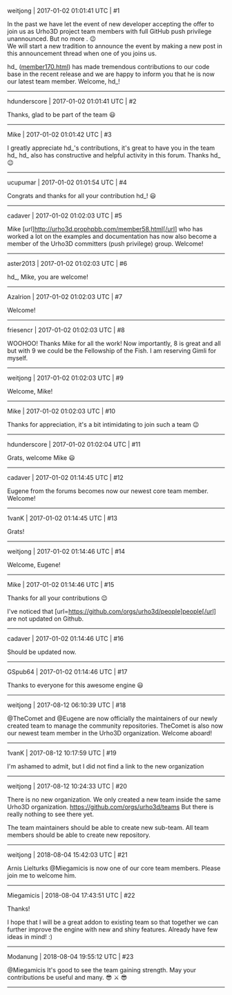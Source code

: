 weitjong | 2017-01-02 01:01:41 UTC | #1

In the past we have let the event of new developer accepting the offer to join us as Urho3D project team members with full GitHub push privilege unannounced. But no more . :wink:  
We will start a new tradition to announce the event by making a new post in this announcement thread when one of you joins us.

hd_ ([member170.html](http://urho3d.prophpbb.com/member170.html)) has made tremendous contributions to our code base in the recent release and we are happy to inform you that he is now our latest team member. Welcome, hd_!

-------------------------

hdunderscore | 2017-01-02 01:01:41 UTC | #2

Thanks, glad to be part of the team :smiley:

-------------------------

Mike | 2017-01-02 01:01:42 UTC | #3

I greatly appreciate hd_'s contributions, it's great to have you in the team hd_
hd_ also has constructive and helpful activity in this forum. Thanks hd_  :wink:

-------------------------

ucupumar | 2017-01-02 01:01:54 UTC | #4

Congrats and thanks for all your contribution hd_!  :smiley:

-------------------------

cadaver | 2017-01-02 01:02:03 UTC | #5

Mike [url]http://urho3d.prophpbb.com/member58.html[/url] who has worked a lot on the examples and documentation has now also become a member of the Urho3D committers (push privilege) group. Welcome!

-------------------------

aster2013 | 2017-01-02 01:02:03 UTC | #6

hd_, Mike, you are welcome!

-------------------------

Azalrion | 2017-01-02 01:02:03 UTC | #7

Welcome!

-------------------------

friesencr | 2017-01-02 01:02:03 UTC | #8

WOOHOO!   Thanks Mike for all the work!  Now importantly, 8 is great and all but with 9 we could be the Fellowship of the Fish.  I am reserving Gimli for myself.

-------------------------

weitjong | 2017-01-02 01:02:03 UTC | #9

Welcome, Mike!

-------------------------

Mike | 2017-01-02 01:02:03 UTC | #10

Thanks for appreciation, it's a bit intimidating to join such a team  :wink:

-------------------------

hdunderscore | 2017-01-02 01:02:04 UTC | #11

Grats, welcome Mike :smiley:

-------------------------

cadaver | 2017-01-02 01:14:45 UTC | #12

Eugene from the forums becomes now our newest core team member. Welcome!

-------------------------

1vanK | 2017-01-02 01:14:45 UTC | #13

Grats!

-------------------------

weitjong | 2017-01-02 01:14:46 UTC | #14

Welcome, Eugene!

-------------------------

Mike | 2017-01-02 01:14:46 UTC | #15

Thanks for all your contributions   :wink: 

I've noticed that [url=https://github.com/orgs/urho3d/people]people[/url] are not updated on Github.

-------------------------

cadaver | 2017-01-02 01:14:46 UTC | #16

Should be updated now.

-------------------------

GSpub64 | 2017-01-02 01:14:46 UTC | #17

Thanks to everyone for this awesome engine :smiley:

-------------------------

weitjong | 2017-08-12 06:10:39 UTC | #18

@TheComet and @Eugene are now officially the maintainers of our newly created team to manage the community repositories. TheComet is also now our newest team member in the Urho3D organization. Welcome aboard!

-------------------------

1vanK | 2017-08-12 10:17:59 UTC | #19

I'm ashamed to admit, but I did not find a link to the new organization

-------------------------

weitjong | 2017-08-12 10:24:33 UTC | #20

There is no new organization. We only created a new team inside the same Urho3D organization. https://github.com/orgs/urho3d/teams
But there is really nothing to see there yet.

The team maintainers should be able to create new sub-team.
All team members should be able to create new repository.

-------------------------

weitjong | 2018-08-04 15:42:03 UTC | #21

Arnis Lielturks @Miegamicis  is now one of our core team members. Please join me to welcome him.

-------------------------

Miegamicis | 2018-08-04 17:43:51 UTC | #22

Thanks!

I hope that I will be a great addon to existing team so that together we can further improve the engine with new and shiny features. Already have few ideas in mind! :)

-------------------------

Modanung | 2018-08-04 19:55:12 UTC | #23

@Miegamicis It's good to see the team gaining strength.
May your contributions be useful and many.
:sunglasses: :crossed_swords: :sunglasses:

-------------------------

